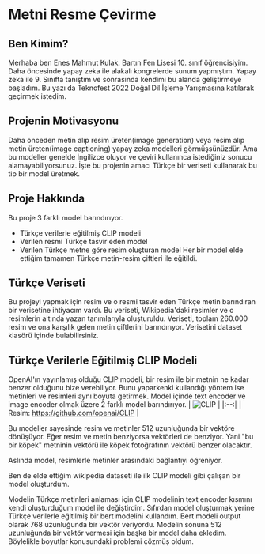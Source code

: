 # Metni Resme Çevirme

## Ben Kimim?
Merhaba ben Enes Mahmut Kulak. Bartın Fen Lisesi 10. sınıf öğrencisiyim. Daha öncesinde yapay zeka ile alakalı kongrelerde sunum yapmıştım. Yapay zeka ile 9. Sınıfta tanıştım ve sonrasında kendimi bu alanda geliştirmeye başladım. Bu yazı da Teknofest 2022 Doğal Dil İşleme Yarışmasına katılarak geçirmek istedim.
## Projenin Motivasyonu
Daha önceden metin alıp resim üreten(image generation) veya resim alıp metin üreten(image captioning) yapay zeka modelleri görmüşsünüzdür. Ama bu modeller genelde İngilizce oluyor ve çeviri kullanınca istediğiniz sonucu alamayabiliyorsunuz.
İşte bu projenin amacı Türkçe bir veriseti kullanarak bu tip bir model üretmek.
## Proje Hakkında
Bu proje 3 farklı model barındırıyor.
- Türkçe verilerle eğitilmiş CLIP modeli
- Verilen resmi Türkçe tasvir eden model
- Verilen Türkçe metne göre resim oluşturan model
Her bir model elde ettiğim tamamen Türkçe metin-resim çiftleri ile eğitildi.

## Türkçe Veriseti
Bu projeyi yapmak için resim ve o resmi tasvir eden Türkçe metin barındıran bir verisetine ihtiyacım vardı. Bu veriseti, Wikipedia'daki resimler ve o resimlerin altında yazan tanımlarıyla oluşturuldu. Veriseti, toplam 260.000 resim ve ona karşılık gelen metin çiftlerini barındırıyor.
Verisetini dataset klasörü içinde bulabilirsiniz.

## Türkçe Verilerle Eğitilmiş CLIP Modeli
OpenAI'ın yayınlamış olduğu CLIP modeli, bir resim ile bir metnin ne kadar benzer olduğunu bize verebiliyor. Bunu yaparkenki kullandığı yöntem ise metinleri ve resimleri aynı boyuta getirmek. Model içinde text encoder ve image encoder olmak üzere 2 farklı model barındırıyor. 
| ![CLIP](https://raw.githubusercontent.com/mlfoundations/open_clip/main/docs/CLIP.png) |
|:--:|
| Resim: https://github.com/openai/CLIP |

Bu modeller sayesinde resim ve metinler 512 uzunluğunda bir vektöre dönüşüyor. Eğer resim ve metin benziyorsa vektörleri de benziyor. Yani "bu bir köpek" metninin vektörü ile köpek fotoğrafının vektörü benzer olacaktır.

Aslında model, resimlerle metinler arasındaki bağlantıyı öğreniyor.

Ben de elde ettiğim wikipedia dataseti ile ilk CLIP modeli gibi çalışan bir model oluşturdum. 

Modelin Türkçe metinleri anlaması için CLIP modelinin text encoder kısmını kendi oluşturduğum model ile değiştirdim. Sıfırdan model oluşturmak yerine Türkçe verilerle eğitilmiş bir bert modelini kullandım. Bert modeli output olarak 768 uzunluğunda bir vektör veriyordu. Modelin sonuna 512 uzunluğunda bir vektör vermesi için başka bir model daha ekledim. Böylelikle boyutlar konusundaki problemi çözmüş oldum.
